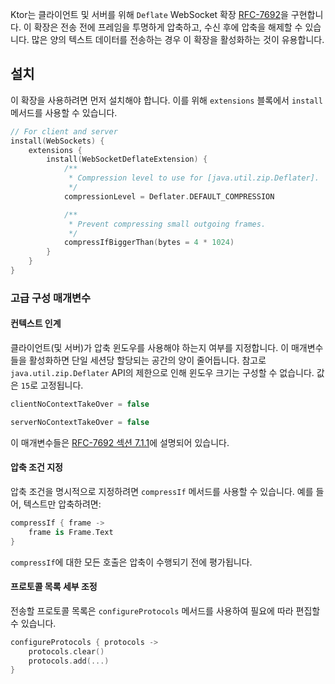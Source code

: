 [//]: # (title: WebSocket Deflate 확장)

Ktor는 클라이언트 및 서버를 위해 `Deflate` WebSocket 확장 [RFC-7692](https://tools.ietf.org/html/rfc7692)을 구현합니다. 이 확장은 전송 전에 프레임을 투명하게 압축하고, 수신 후에 압축을 해제할 수 있습니다. 많은 양의 텍스트 데이터를 전송하는 경우 이 확장을 활성화하는 것이 유용합니다.

## 설치

이 확장을 사용하려면 먼저 설치해야 합니다. 이를 위해 `extensions` 블록에서 `install` 메서드를 사용할 수 있습니다.

```kotlin
// For client and server
install(WebSockets) {
    extensions {
        install(WebSocketDeflateExtension) {
            /**
             * Compression level to use for [java.util.zip.Deflater].
             */
            compressionLevel = Deflater.DEFAULT_COMPRESSION

            /**
             * Prevent compressing small outgoing frames.
             */
            compressIfBiggerThan(bytes = 4 * 1024)
        }
    }
}
```

### 고급 구성 매개변수

#### 컨텍스트 인계

클라이언트(및 서버)가 압축 윈도우를 사용해야 하는지 여부를 지정합니다. 이 매개변수들을 활성화하면 단일 세션당 할당되는 공간의 양이 줄어듭니다. 참고로 `java.util.zip.Deflater` API의 제한으로 인해 윈도우 크기는 구성할 수 없습니다. 값은 `15`로 고정됩니다.

```kotlin
clientNoContextTakeOver = false

serverNoContextTakeOver = false
```

이 매개변수들은 [RFC-7692 섹션 7.1.1](https://tools.ietf.org/html/rfc7692#section-7.1.1)에 설명되어 있습니다.

#### 압축 조건 지정

압축 조건을 명시적으로 지정하려면 `compressIf` 메서드를 사용할 수 있습니다. 예를 들어, 텍스트만 압축하려면:

```kotlin
compressIf { frame -> 
    frame is Frame.Text
}
```
`compressIf`에 대한 모든 호출은 압축이 수행되기 전에 평가됩니다.

#### 프로토콜 목록 세부 조정

전송할 프로토콜 목록은 `configureProtocols` 메서드를 사용하여 필요에 따라 편집할 수 있습니다.

```kotlin
configureProtocols { protocols ->
    protocols.clear()
    protocols.add(...)
}
```